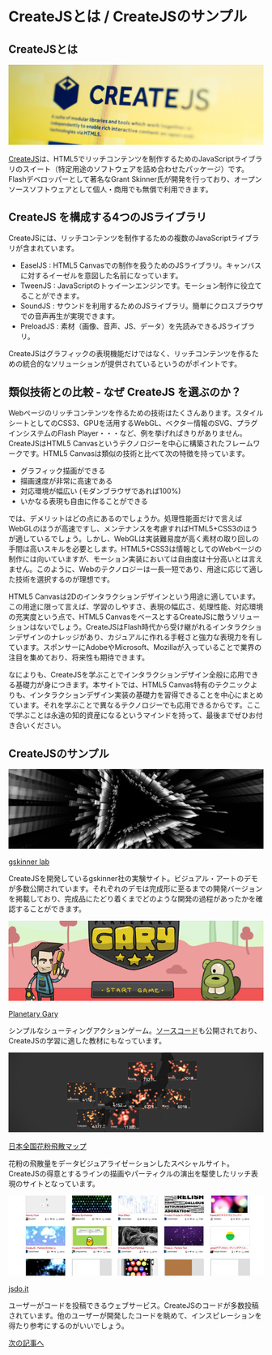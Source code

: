 # CreateJSとは / CreateJSのサンプル

## CreateJSとは

![CreateJSの導入編](../imgs/title_createjs.jpg)

[CreateJS](http://www.createjs.com)は、HTML5でリッチコンテンツを制作するためのJavaScriptライブラリのスイート（特定用途のソフトウェアを詰め合わせたパッケージ）です。Flashデベロッパーとして著名なGrant Skinner氏が開発を行っており、オープンソースソフトウェアとして個人・商用でも無償で利用できます。

## CreateJS を構成する4つのJSライブラリ

CreateJSには、リッチコンテンツを制作するための複数のJavaScriptライブラリが含まれています。

- EaselJS	: HTML5 Canvasでの制作を扱うためのJSライブラリ。キャンバスに対するイーゼルを意図した名前になっています。
- TweenJS	: JavaScriptのトゥイーンエンジンです。モーション制作に役立てることができます。
- SoundJS	: サウンドを利用するためのJSライブラリ。簡単にクロスブラウザでの音声再生が実現できます。
- PreloadJS	: 素材（画像、音声、JS、データ）を先読みできるJSライブラリ。

CreateJSはグラフィックの表現機能だけではなく、リッチコンテンツを作るための統合的なソリューションが提供されているというのがポイントです。

## 類似技術との比較 - なぜ CreateJS を選ぶのか？

Webページのリッチコンテンツを作るための技術はたくさんあります。スタイルシートとしてのCSS3、GPUを活用するWebGL、ベクター情報のSVG、プラグインシステムのFlash Player・・・など、例を挙げればきりがありません。CreateJSはHTML5 Canvasというテクノロジーを中心に構築されたフレームワークです。HTML5 Canvasは類似の技術と比べて次の特徴を持っています。

- グラフィック描画ができる
- 描画速度が非常に高速である
- 対応環境が幅広い (モダンブラウザであれば100%)
- いかなる表現も自由に作ることができる

では、デメリットはどの点にあるのでしょうか。処理性能面だけで言えばWebGLのほうが高速ですし、メンテナンスを考慮すればHTML5+CSS3のほうが適しているでしょう。しかし、WebGLは実装難易度が高く素材の取り回しの手間は高いスキルを必要とします。HTML5+CSS3は情報としてのWebページの制作には向いていますが、モーション実装においては自由度は十分高いとは言えません。このように、Webのテクノロジーは一長一短であり、用途に応じて適した技術を選択するのが理想です。

HTML5 Canvasは2Dのインタラクションデザインという用途に適しています。この用途に限って言えば、学習のしやすさ、表現の幅広さ、処理性能、対応環境の充実度という点で、HTML5 CanvasをベースとするCreateJSに敵うソリューションはないでしょう。CreateJSはFlash時代から受け継がれるインタラクションデザインのナレッジがあり、カジュアルに作れる手軽さと強力な表現力を有しています。スポンサーにAdobeやMicrosoft、Mozillaが入っていることで業界の注目を集めており、将来性も期待できます。

なによりも、CreateJSを学ぶことでインタラクションデザイン全般に応用できる基礎力が身につきます。本サイトでは、HTML5 Canvas特有のテクニックよりも、インタラクションデザイン実装の基礎力を習得できることを中心にまとめています。それを学ぶことで異なるテクノロジーでも応用できるからです。ここで学ぶことは永遠の知的資産になるというマインドを持って、最後までぜひお付き合いください。



## CreateJSのサンプル

![](../imgs/sample_gskinnercom.png)

[gskinner lab](http://lab.gskinner.com)

CreateJSを開発しているgskinner社の実験サイト。ビジュアル・アートのデモが多数公開されています。それぞれのデモは完成形に至るまでの開発バージョンを掲載しており、完成品にたどり着くまでどのような開発の過程があったかを確認することができます。

![](../imgs/sample_gary.png)

[Planetary Gary](http://sandbox.createjs.com/PlanetaryGary/)

シンプルなシューティングアクションゲーム。[ソースコード](https://github.com/CreateJS/sandbox/tree/master/PlanetaryGary)も公開されており、CreateJSの学習に適した教材にもなっています。

![](../imgs/sample_pollenmap.png)

[日本全国花粉飛散マップ](http://ics-web.jp/projects/pollenmap/)

花粉の飛散量をデータビジュアライゼーションしたスペシャルサイト。CreateJSの得意とするラインの描画やパーティクルの演出を駆使したリッチ表現のサイトとなっています。

![](../imgs/sample_jsdoit.png)

[jsdo.it](http://jsdo.it/tag/createjs?search_order=favorite)

ユーザーがコードを投稿できるウェブサービス。CreateJSのコードが多数投稿されています。他のユーザーが開発したコードを眺めて、インスピレーションを得たり参考にするのがいいでしょう。


[次の記事へ](quickstart.md)
